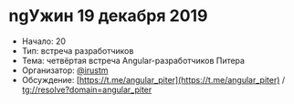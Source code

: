 # ngУжин 19 декабря 2019

- Начало: 20
- Тип: встреча разработчиков
- Тема: четвёртая встреча Angular-разработчиков Питера
- Организатор: [@irustm](https://github.com/irustm)
- Обсуждение: [https://t.me/angular_piter](https://t.me/angular_piter) /  [tg://resolve?domain=angular_piter](tg://resolve?domain=angular_piter)